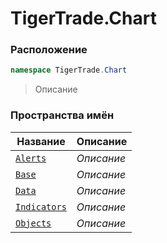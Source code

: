 
# TigerTrade.Chart
### Расположение
```csharp    
namespace TigerTrade.Chart
```
> Описание


### Пространства имён
| Название | Описание |
| --- | --- |
| [`Alerts`](./TigerTrade.Chart/Alerts.md) | *Описание* |
| [`Base`](./TigerTrade.Chart/Base.md) | *Описание* |
| [`Data`](./TigerTrade.Chart/Data.md) | *Описание* |
| [`Indicators`](./TigerTrade.Chart/Indicators.md) | *Описание* |
| [`Objects`](./TigerTrade.Chart/Objects.md) | *Описание* |
